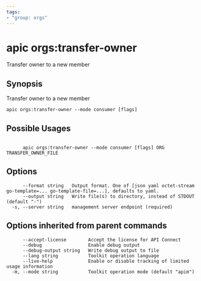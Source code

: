 ```yaml
---
tags:
- "group: orgs"
---
```

# apic orgs:transfer-owner

Transfer owner to a new member

## Synopsis

Transfer owner to a new member

```
apic orgs:transfer-owner --mode consumer [flags]
```

## Possible Usages

```

      apic orgs:transfer-owner --mode consumer [flags] ORG TRANSFER_OWNER_FILE

```

## Options

```
      --format string   Output format. One of [json yaml octet-stream go-template=... go-template-file=...], defaults to yaml.
      --output string   Write file(s) to directory, instead of STDOUT (default "-")
  -s, --server string   management server endpoint (required)
```

## Options inherited from parent commands

```
      --accept-license        Accept the license for API Connect
      --debug                 Enable debug output
      --debug-output string   Write debug output to file
      --lang string           Toolkit operation language
      --live-help             Enable or disable tracking of limited usage information
  -m, --mode string           Toolkit operation mode (default "apim")
```
